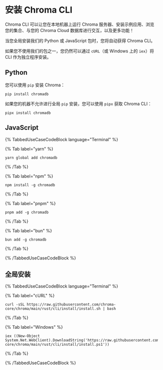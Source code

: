 # 安装 Chroma CLI

Chroma CLI 可以让您在本地机器上运行 Chroma 服务器、安装示例应用、浏览您的集合、与您的 Chroma Cloud 数据库进行交互，以及更多功能！

当您全局安装我们的 Python 或 JavaScript 包时，您将自动获得 Chroma CLI。

如果您不使用我们的包之一，您仍然可以通过 `cURL`（或 Windows 上的 `iex`）将 CLI 作为独立程序安装。

## Python

您可以使用 `pip` 安装 Chroma：

```terminal
pip install chromadb
```

如果您的机器不允许进行全局 `pip` 安装，您可以使用 `pipx` 获取 Chroma CLI：

```terminal
pipx install chromadb
```

## JavaScript


{% TabbedUseCaseCodeBlock language="Terminal" %}


{% Tab label="yarn" %}

```terminal
yarn global add chromadb 
```

{% /Tab %}


{% Tab label="npm" %}

```terminal
npm install -g chromadb
```

{% /Tab %}


{% Tab label="pnpm" %}

```terminal
pnpm add -g chromadb 
```

{% /Tab %}


{% Tab label="bun" %}

```terminal
bun add -g chromadb 
```

{% /Tab %}


{% /TabbedUseCaseCodeBlock %}

## 全局安装

{% TabbedUseCaseCodeBlock language="Terminal" %}

{% Tab label="cURL" %}
```terminal
curl -sSL https://raw.githubusercontent.com/chroma-core/chroma/main/rust/cli/install/install.sh | bash 
```
{% /Tab %}

{% Tab label="Windows" %}
```terminal
iex ((New-Object System.Net.WebClient).DownloadString('https://raw.githubusercontent.com/chroma-core/chroma/main/rust/cli/install/install.ps1'))
```
{% /Tab %}

{% /TabbedUseCaseCodeBlock %}